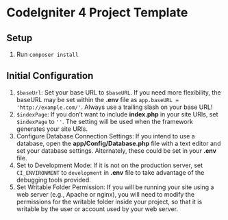 # CodeIgniter 4 Project Template

## Setup
1. Run `composer install`


## Initial Configuration
1. `$baseUrl`: Set your base URL to `$baseURL`. If you need more flexibility, the baseURL may be set within the **.env** file as `app.baseURL = 'http://example.com/'`. Always use a trailing slash on your base URL!
2. `$indexPage`: If you don’t want to include **index.php** in your site URIs, set `$indexPage` to `''`. The setting will be used when the framework generates your site URIs.
3. Configure Database Connection Settings: If you intend to use a database, open the **app/Config/Database.php** file with a text editor and set your database settings. Alternately, these could be set in your **.env** file.
4. Set to Development Mode: If it is not on the production server, set `CI_ENVIRONMENT` to `development` in **.env** file to take advantage of the debugging tools provided.
5. Set Writable Folder Permission: If you will be running your site using a web server (e.g., Apache or nginx), you will need to modify the permissions for the writable folder inside your project, so that it is writable by the user or account used by your web server.